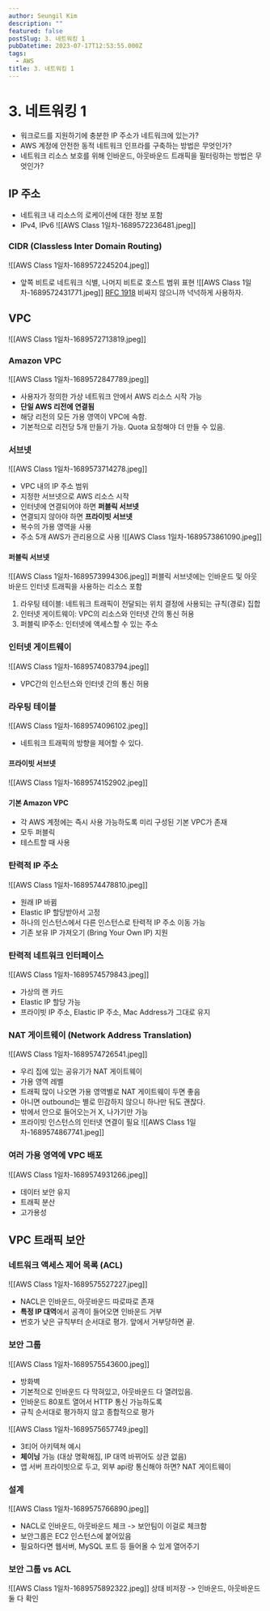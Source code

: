 ```yaml
---
author: Seungil Kim
description: ""
featured: false
postSlug: 3. 네트워킹 1
pubDatetime: 2023-07-17T12:53:55.000Z
tags:
  - AWS
title: 3. 네트워킹 1
---
```

# 3. 네트워킹 1

- 워크로드를 지원하기에 충분한 IP 주소가 네트워크에 있는가?
- AWS 계정에 안전한 동적 네트워크 인프라를 구축하는 방법은 무엇인가?
- 네트워크 리소스 보호를 위해 인바운드, 아웃바운드 트래픽을 필터링하는 방법은 무엇인가?

## IP 주소
- 네트워크 내 리소스의 로케이션에 대한 정보 포함
- IPv4, IPv6
![[AWS Class 1일차-1689572236481.jpeg]]

### CIDR (Classless Inter Domain Routing)
![[AWS Class 1일차-1689572245204.jpeg]]
- 앞쪽 비트로 네트워크 식별, 나머지 비트로 호스트 범위 표현
![[AWS Class 1일차-1689572431771.jpeg]]
[RFC 1918](https://datatracker.ietf.org/doc/html/rfc1918)
비싸지 않으니까 넉넉하게 사용하자.

## VPC
![[AWS Class 1일차-1689572713819.jpeg]]

### Amazon VPC
![[AWS Class 1일차-1689572847789.jpeg]]
- 사용자가 정의한 가상 네트워크 안에서 AWS 리소스 시작 가능
- **단일 AWS 리전에 연결됨**
- 해당 리전의 모든 가용 영역이 VPC에 속함.
- 기본적으로 리전당 5개 만들기 가능. Quota 요청해야 더 만들 수 있음.

### 서브넷
![[AWS Class 1일차-1689573714278.jpeg]]
- VPC 내의 IP 주소 범위
- 지정한 서브넷으로 AWS 리소스 시작
- 인터넷에 연결되어야 하면 **퍼블릭 서브넷**
- 연결되지 않아야 하면 **프라이빗 서브넷**
- 복수의 가용 영역을 사용
- 주소 5개 AWS가 관리용으로 사용
![[AWS Class 1일차-1689573861090.jpeg]]

#### 퍼블릭 서브넷
![[AWS Class 1일차-1689573994306.jpeg]]
퍼블릭 서브넷에는 인바운드 및 아웃바운드 인터넷 트래픽을 사용하는 리소스 포함
1. 라우팅 테이블: 네트워크 트래픽이 전달되는 위치 결정에 사용되는 규칙(경로) 집합
2. 인터넷 게이트웨이: VPC의 리소스와 인터넷 간의 통신 허용
3. 퍼블릭 IP주소: 인터넷에 액세스할 수 있는 주소

### 인터넷 게이트웨이
![[AWS Class 1일차-1689574083794.jpeg]]
- VPC간의 인스턴스와 인터넷 간의 통신 허용

### 라우팅 테이블
![[AWS Class 1일차-1689574096102.jpeg]]
- 네트워크 트래픽의 방향을 제어할 수 있다.

#### 프라이빗 서브넷
![[AWS Class 1일차-1689574152902.jpeg]]

#### 기본 Amazon VPC
- 각 AWS 계정에는 즉시 사용 가능하도록 미리 구성된 기본 VPC가 존재
- 모두 퍼블릭 
- 테스트할 때 사용

### 탄력적 IP 주소
![[AWS Class 1일차-1689574478810.jpeg]]
- 원래 IP 바뀜
- Elastic IP 할당받아서 고정
- 하나의 인스턴스에서 다른 인스턴스로 탄력적 IP 주소 이동 가능
- 기존 보유 IP 가져오기 (Bring Your Own IP) 지원

### 탄력적 네트워크 인터페이스
![[AWS Class 1일차-1689574579843.jpeg]]
- 가상의 랜 카드
- Elastic IP 할당 가능
- 프라이빗 IP 주소, Elastic IP 주소, Mac Address가 그대로 유지

### NAT 게이트웨이 (Network Address Translation)
![[AWS Class 1일차-1689574726541.jpeg]]
- 우리 집에 있는 공유기가 NAT 게이트웨이
- 가용 영역 레벨
- 트래픽 많이 나오면 가용 영역별로 NAT 게이트웨이 두면 좋음
- 아니면 outbound는 별로 민감하지 않으니 하나만 둬도 괜찮다.
- 밖에서 안으로 들어오는거 X, 나가기만 가능
- 프라이빗 인스턴스의 인터넷 연결이 필요
![[AWS Class 1일차-1689574867741.jpeg]]


### 여러 가용 영역에 VPC 배포
![[AWS Class 1일차-1689574931266.jpeg]]
- 데이터 보안 유지
- 트래픽 분산
- 고가용성

## VPC 트래픽 보안

### 네트워크 액세스 제어 목록 (ACL)
![[AWS Class 1일차-1689575527227.jpeg]]
- NACL은 인바운드, 아웃바운드 따로따로 존재
- **특정 IP 대역**에서 공격이 들어오면 인바운드 거부
- 번호가 낮은 규칙부터 순서대로 평가. 앞에서 거부당하면 끝.

### 보안 그룹
![[AWS Class 1일차-1689575543600.jpeg]]
- 방화벽
- 기본적으로 인바운드 다 막혀있고, 아웃바운드 다 열려있음.
- 인바운드 80포트 열어서 HTTP 통신 가능하도록
- 규칙 순서대로 평가하지 않고 종합적으로 평가

![[AWS Class 1일차-1689575657749.jpeg]]
- 3티어 아키텍쳐 예시
- **체이닝** 가능 (대상 명확해짐, IP 대역 바뀌어도 상관 없음)
- 앱 서버 프라이빗으로 두고, 외부 api랑 통신해야 하면? NAT 게이트웨이

### 설계
![[AWS Class 1일차-1689575766890.jpeg]]

- NACL로 인바운드, 아웃바운드 체크 -> 보안팀이 이걸로 체크함
- 보안그룹은 EC2 인스턴스에 붙어있음
- 필요하다면 웹서버, MySQL 포트 등 들어올 수 있게 열어주기

### 보안 그룹 vs ACL
![[AWS Class 1일차-1689575892322.jpeg]]
상태 비저장 -> 인바운드, 아웃바운드 둘 다 확인

